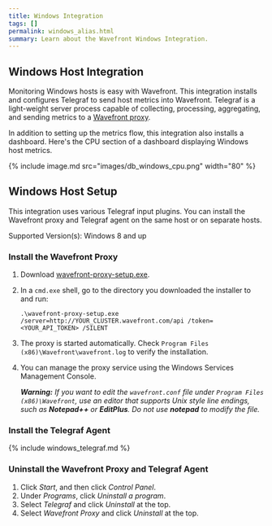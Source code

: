 ```yaml
---
title: Windows Integration
tags: []
permalink: windows_alias.html
summary: Learn about the Wavefront Windows Integration.
---
```

## Windows Host Integration

Monitoring Windows hosts is easy with Wavefront. This integration installs and configures Telegraf to send host metrics
into Wavefront. Telegraf is a light-weight server process capable of collecting, processing, aggregating, and sending metrics to a [Wavefront proxy](https://docs.wavefront.com/proxies.html).

In addition to setting up the metrics flow, this integration also installs a dashboard. Here's the CPU section of a dashboard displaying Windows host metrics.

{% include image.md src="images/db_windows_cpu.png" width="80" %}


## Windows Host Setup



This integration uses various Telegraf input plugins. You can install the Wavefront proxy and Telegraf agent on the same host or on separate hosts.

Supported Version(s): Windows 8 and up

### Install the Wavefront Proxy

1. Download [wavefront-proxy-setup.exe](https://s3-us-west-2.amazonaws.com/wavefront-cdn/windows/wavefront-proxy-setup.exe).
2. In a `cmd.exe` shell, go to the directory you downloaded the installer to and run:

   ```.\wavefront-proxy-setup.exe /server=http://YOUR_CLUSTER.wavefront.com/api /token=<YOUR_API_TOKEN> /SILENT```

3. The proxy is started automatically. Check `Program Files (x86)\Wavefront\wavefront.log` to verify the installation.
4. You can manage the proxy service using the Windows Services Management Console.

   _**Warning:** If you want to edit the `wavefront.conf` file under `Program Files (x86)\Wavefront`, use an editor that supports Unix style line endings, such as **Notepad++** or **EditPlus**. Do not use **notepad** to modify the file._

### Install the Telegraf Agent

{% include windows_telegraf.md %}

### Uninstall the Wavefront Proxy and Telegraf Agent

1. Click *Start*, and then click *Control Panel*.
2. Under *Programs*, click *Uninstall a program*.
3. Select *Telegraf* and click *Uninstall* at the top.
4. Select *Wavefront Proxy* and click *Uninstall* at the top.
